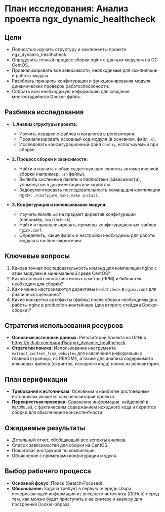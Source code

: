 # План исследования: Анализ проекта ngx_dynamic_healthcheck

## Цели
- Полностью изучить структуру и компоненты проекта ngx_dynamic_healthcheck.
- Определить точный процесс сборки nginx с данным модулем на ОС CentOS.
- Проанализировать все зависимости, необходимые для компиляции и работы модуля.
- Разобрать принципы конфигурации и функционирования модуля динамических проверок работоспособности.
- Собрать всю необходимую информацию для создания многостадийного Docker-файла.

## Разбивка исследования
- **1. Анализ структуры проекта:**
  - Изучить иерархию файлов и каталогов в репозитории.
  - Проанализировать исходный код модуля (в основном, файл `.c`).
  - Исследовать конфигурационный файл `config`, используемый при сборке.

- **2. Процесс сборки и зависимости:**
  - Найти и изучить любые существующие скрипты автоматической сборки (например, `.sh` файлы).
  - Выявить системные пакеты и библиотеки (зависимости), упомянутые в документации или скриптах.
  - Задокументировать последовательность команд для компиляции nginx: `./configure`, `make`, `make install`.

- **3. Конфигурация и использование модуля:**
  - Изучить `README.md` на предмет директив конфигурации (например, `healthcheck`).
  - Найти и проанализировать примеры конфигурационных файлов `nginx.conf`.
  - Определить, какие файлы и настройки необходимы для работы модуля в runtime-окружении.

## Ключевые вопросы
1. Какова точная последовательность команд для компиляции nginx с этим модулем в минимальной среде CentOS?
2. Какой полный список системных пакетов (RPM) и библиотек необходим для сборки?
3. Как именно настраиваются директивы `healthcheck` в `nginx.conf` для различных сценариев?
4. Какие конкретно артефакты (файлы) после сборки необходимы для работы nginx в production-контейнере (для второго стейджа Docker-сборки)?

## Стратегия использования ресурсов
- **Основные источники данных:** Репозиторий проекта на GitHub: https://github.com/parad1so/ngx_dynamic_healthcheck.
- **Стратегии поиска:** Использование инструмента `extract_content_from_websites` для извлечения информации с главной страницы, из README, а также для анализа содержимого ключевых файлов (скриптов, исходного кода) прямо из репозитория.

## План верификации
- **Требования к источникам:** Основным и наиболее достоверным источником является сам репозиторий проекта.
- **Перекрестная проверка:** Сравнение информации, найденной в `README.md`, с фактическим содержанием исходного кода и скриптов сборки для обеспечения консистентности.

## Ожидаемые результаты
- Детальный отчет, обобщающий все аспекты анализа.
- Список зависимостей для сборки на CentOS.
- Пошаговая инструкция по компиляции.
- Объяснение с примерами конфигурации модуля.

## Выбор рабочего процесса
- **Основной фокус:** Поиск (Search-Focused).
- **Обоснование:** Задача требует в первую очередь сбора исчерпывающей информации из внешнего источника (GitHub) перед тем, как можно будет приступить к ее синтезу и анализу для построения Docker-образа.
